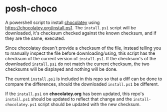 ﻿# posh-choco
A powershell script to install [chocolatey](https://chocolatey.org) using https://chocolatey.org/install.ps1.  The `install.ps1` script will be downloaded, it's checksum checked against the known checksum, and if they are the same, executed.

Since chocolatey doesn't provide a checksum of the file, instead telling you to manually inspect the file before downloading/using, this script has the checksum of the current version of `install.ps1`.  If the checksum's of the downloaded `install.ps1` do not match the current checksum, the two checksums will be displayed and nothing will be done.

The current `install.ps1` is included in this repo so that a diff can be done to compare the differences, should the downloaded `install.ps1` be different.

If the `install.ps1` on __chocolatey.org__ has been updated, this repo's `install.ps1` should be updated to reflect that change and the `install-chocolatey.ps1` script should be updated with the new checksum.

